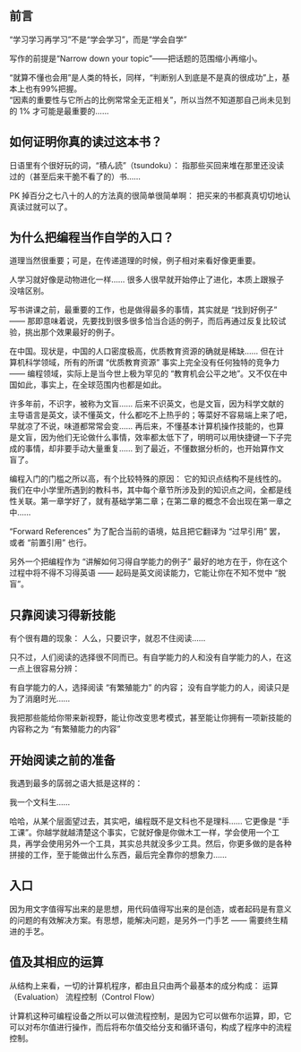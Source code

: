 ## 前言
“学习学习再学习”不是“学会学习”，而是“学会自学”

写作的前提是“Narrow down your topic”——把话题的范围缩小再缩小。

“就算不懂也会用”是人类的特长，同样，“判断别人到底是不是真的很成功”上，基本上也有99%把握。<br>
“因素的重要性与它所占的比例常常全无正相关”，所以当然不知道那自己尚未见到的 1% 才可能是最重要的……
## 如何证明你真的读过这本书？
日语里有个很好玩的词，“積ん読”（tsundoku）：
指那些买回来堆在那里还没读过的（甚至后来干脆不看了的）书……

PK 掉百分之七八十的人的方法真的很简单很简单啊：
把买来的书都真真切切地认真读过就可以了。
## 为什么把编程当作自学的入口？
道理当然很重要；可是，在传递道理的时候，例子相对来看好像更重要。

人学习就好像是动物进化一样…… 很多人很早就开始停止了进化，本质上跟猴子没啥区别。

写书讲课之前，最重要的工作，也是做得最多的事情，其实就是 “找到好例子” —— 那即意味着说，先要找到很多很多恰当合适的例子，而后再通过反复比较试验，挑出那个效果最好的例子。

在中国。现状是，中国的人口密度极高，优质教育资源的确就是稀缺…… 但在计算机科学领域，所有的所谓 “优质教育资源” 事实上完全没有任何独特的竞争力 —— 编程领域，实际上是当今世上极为罕见的 “教育机会公平之地”。又不仅在中国如此，事实上，在全球范围内也都是如此。

许多年前，不识字，被称为文盲……
后来不识英文，也是文盲，因为科学文献的主导语言是英文，读不懂英文，什么都吃不上热乎的；等菜好不容易端上来了吧，早就凉了不说，味道都常常会变……
再后来，不懂基本计算机操作技能的，也算是文盲，因为他们无论做什么事情，效率都太低下了，明明可以用快捷键一下子完成的事情，却非要手动大量重复……
到了最近，不懂数据分析的，也开始算作文盲了。

编程入门的门槛之所以高，有个比较特殊的原因：
它的知识点结构不是线性的。
我们在中小学里所遇到的教科书，其中每个章节所涉及到的知识点之间，全都是线性关联。第一章学好了，就有基础学第二章；在第二章的概念不会出现在第一章之中……

“Forward References” 为了配合当前的语境，姑且把它翻译为 “过早引用” 罢，或者 “前置引用” 也行。

另外一个把编程作为 “讲解如何习得自学能力的例子” 最好的地方在于，你在这个过程中将不得不习得英语 —— 起码是英文阅读能力，它能让你在不知不觉中 “脱盲”。

## 只靠阅读习得新技能

有个很有趣的现象：
人么，只要识字，就忍不住阅读……

只不过，人们阅读的选择很不同而已。有自学能力的人和没有自学能力的人，在这一点上很容易分辨：

有自学能力的人，选择阅读 “有繁殖能力” 的内容；
没有自学能力的人，阅读只是为了消磨时光……

我把那些能给你带来新视野，能让你改变思考模式，甚至能让你拥有一项新技能的内容称之为 “有繁殖能力的内容”

## 开始阅读之前的准备
我遇到最多的孱弱之语大抵是这样的：

我一个文科生……

哈哈，从某个层面望过去，其实吧，编程既不是文科也不是理科…… 它更像是 “手工课”。你越学就越清楚这个事实，它就好像是你做木工一样，学会使用一个工具，再学会使用另外一个工具，其实总共就没多少工具。然后，你更多做的是各种拼接的工作，至于能做出什么东西，最后完全靠你的想象力……

## 入口
因为用文字值得写出来的是思想，用代码值得写出来的是创造，或者起码是有意义的问题的有效解决方案。有思想，能解决问题，是另外一门手艺 —— 需要终生精进的手艺。

## 值及其相应的运算
从结构上来看，一切的计算机程序，都由且只由两个最基本的成分构成：
运算（Evaluation）
流程控制（Control Flow）

计算机这种可编程设备之所以可以做流程控制，是因为它可以做布尔运算，即，它可以对布尔值进行操作，而后将布尔值交给分支和循环语句，构成了程序中的流程控制。
